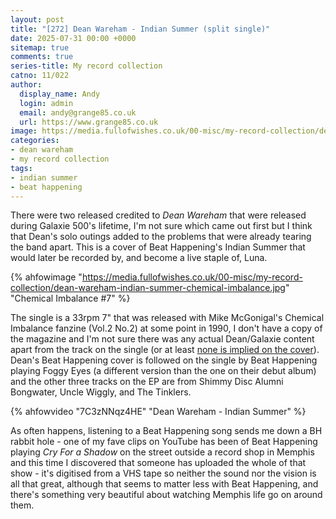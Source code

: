 ```yaml
---
layout: post
title: "[272] Dean Wareham - Indian Summer (split single)"
date: 2025-07-31 00:00 +0000
sitemap: true
comments: true
series-title: My record collection
catno: 11/022
author:
  display_name: Andy
  login: admin
  email: andy@grange85.co.uk
  url: https://www.grange85.co.uk
image: https://media.fullofwishes.co.uk/00-misc/my-record-collection/dean-wareham-indian-summer-chemical-imbalance.jpg
categories:
- dean wareham
- my record collection
tags:
- indian summer
- beat happening
---
```

There were two released credited to _Dean Wareham_ that were released during Galaxie 500's lifetime, I'm not sure which came out first but I think that Dean's solo outings added to the problems that were already tearing the band apart. This is a cover of Beat Happening's Indian Summer that would later be recorded by, and become a live staple of, Luna.

{% ahfowimage "https://media.fullofwishes.co.uk/00-misc/my-record-collection/dean-wareham-indian-summer-chemical-imbalance.jpg" "Chemical Imbalance #7" %}

The single is a 33rpm 7" that was released with Mike McGonigal's Chemical Imbalance fanzine (Vol.2 No.2) at some point in 1990, I don't have a copy of the magazine and I'm not sure there was any actual Dean/Galaxie content apart from the track on the single (or at least <a href="https://media.fullofwishes.co.uk/00-misc/my-record-collection/chemical-imbalance-2-2.jpg">none is implied on the cover</a>). Dean's Beat Happening cover is followed on the single by Beat Happening playing Foggy Eyes (a different version than the one on their debut album) and the other three tracks on the EP are from Shimmy Disc Alumni Bongwater, Uncle Wiggly, and The Tinklers.

{% ahfowvideo "7C3zNNqz4HE" "Dean Wareham - Indian Summer" %}

As often happens, listening to a Beat Happening song sends me down a BH rabbit hole - one of my fave clips on YouTube has been of Beat Happening playing _Cry For a Shadow_ on the street outside a record shop in Memphis and this time I discovered that someone has uploaded the whole of that show - it's digitised from a VHS tape so neither the sound nor the vision is all that great, although that seems to matter less with Beat Happening, and there's something very beautiful about watching Memphis life go on around them.



